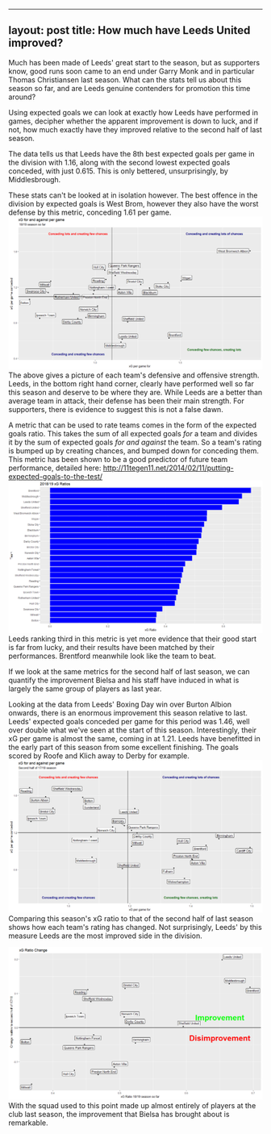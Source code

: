 
---
layout: post
title: How much have Leeds United improved?
---

Much has been made of Leeds' great start to the season, but as supporters know, good runs soon came to an end under Garry Monk and in particular Thomas Christiansen last season. 
What can the stats tell us about this season so far, and are Leeds genuine contenders for promotion this time around?

Using expected goals we can look at exactly how Leeds have performed in games, decipher whether the apparent improvement is down to luck, and if not, how much exactly have they improved relative to the second half of last season.

The data tells us that Leeds have the 8th best expected goals per game in the division with 1.16, along with the second lowest expected goals conceded, with just 0.615. This is only bettered, unsurprisingly, by Middlesbrough. 

These stats can't be looked at in isolation however. The best offence in the division by expected goals is West Brom, however they also have the worst defense by this metric, conceding 1.61 per game.
![Img1](/images/1819xg.png "1819xg")
The above gives a picture of each team's defensive and offensive strength. Leeds, in the bottom right hand corner, clearly have performed well so far this season and deserve to be where they are. While Leeds are a better than average team in attack, their defense has been their main strength. For supporters, there is evidence to suggest this is not a false dawn.

A metric that can be used to rate teams comes in the form of the expected goals ratio. This takes the sum of all expected goals *for* a team and divides it by the sum of expected goals *for and against* the team. So a team's rating is bumped up by creating chances, and bumped down for conceding them.
This metric has been shown to be a good predictor of future team performance, detailed here: http://11tegen11.net/2014/02/11/putting-expected-goals-to-the-test/
![Img1](/images/1819ratios.png "ratios")
Leeds ranking third in this metric is yet more evidence that their good start is far from lucky, and their results have been matched by their performances. Brentford meanwhile look like the team to beat.

If we look at the same metrics for the second half of last season, we can quantify the improvement Bielsa and his staff have induced in what is largely the same group of players as last year.

Looking at the data from Leeds' Boxing Day win over Burton Albion onwards, there is an enormous improvement this season relative to last. Leeds' expected goals conceded per game for this period was 1.46, well over double what we've seen at the start of this season. Interestingly, their xG per game is almost the same, coming in at 1.21. Leeds have benefitted in the early part of this season from some excellent finishing. The goals scored by Roofe and Klich away to Derby for example.
![Img1](/images/1718xg.png "1718xg")
Comparing this season's xG ratio to that of the second half of last season shows how each team's rating has changed. Not surprisingly, Leeds' by this measure Leeds are the most improved side in the division.

![Img1](/images/1819imp.png "improvement")
With the squad used to this point made up almost entirely of players at the club last season, the improvement that Bielsa has brought about is remarkable. 


